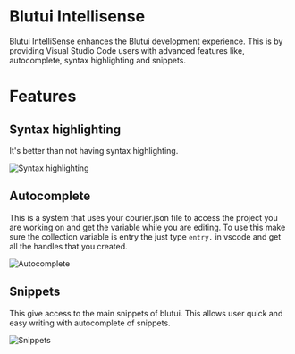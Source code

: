 # Blutui Intellisense

Blutui IntelliSense enhances the Blutui development experience.
This is by providing Visual Studio Code users with advanced features like, autocomplete, syntax highlighting and snippets.

# Features

## Syntax highlighting

It's better than not having syntax highlighting.

![Syntax highlighting](https://cdn.blutui.com/uploads/assets/Intellisense/syntax-highlighting.png 'Syntax highlighting')

## Autocomplete

This is a system that uses your courier.json file to access the project you are working on and get the variable while you are editing.
To use this make sure the collection variable is entry the just type `entry.` in vscode and get all the handles that you created.

![Autocomplete](https://cdn.blutui.com/uploads/assets/Intellisense/varible-getting.png 'Autocomplete')

## Snippets

This give access to the main snippets of blutui. This allows user quick and easy writing with autocomplete of snippets.

![Snippets](https://cdn.blutui.com/uploads/assets/Intellisense/autocomplete.png 'Snippets')
